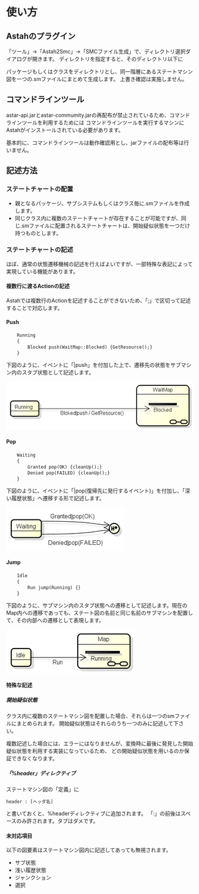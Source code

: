 # 使い方

## Astahのプラグイン

「ツール」→「Astah2Smc」→「SMCファイル生成」で、ディレクトリ選択ダイアログが開きます。
ディレクトリを指定すると、そのディレクトリ以下に

パッケージもしくはクラスをディレクトリとし、同一階層にあるステートマシン図を一つの.smファイルにまとめて生成します。
上書き確認は実施しません。

## コマンドラインツール

astar-api.jarとastar-commumity.jarの再配布が禁止されているため、コマンドラインツールを利用するためには
コマンドラインツールを実行するマシンにAstahがインストールされている必要があります。

基本的に、コマンドラインツールは動作確認用とし、jarファイルの配布等は行いません。

## 記述方法

### ステートチャートの配置

*   親となるパッケージ、サブシステムもしくはクラス毎に.smファイルを作成します。
*   同じクラス内に複数のステートチャートが存在することが可能ですが、同じ.smファイルに配置されるステートチャートは、開始疑似状態を一つだけ持つものとします。

### ステートチャートの記述

ほぼ、通常の状態遷移機械の記述を行えばよいですが、一部特殊な表記によって実現している機能があります。

#### 複数行に渡るActionの記述

Astahでは複数行のActionを記述することができないため、「;」で区切って記述することで対応します。

#### Push

    	Running
    	{ 
    		Blocked push(WaitMap::Blocked) {GetResource();}
    	}

下図のように、イベントに「|push」を付加した上で、遷移先の状態をサブマシン内のスタブ状態として記述します。

![PushTransition](figures/PushTransition.png)

#### Pop

    	Waiting
    	{
    		Granted pop(OK) {cleanUp();}
    		Denied pop(FAILED) {cleanUp();}
    	}

下図のように、イベントに「|pop(復帰先に発行するイベント)」を付加し、「深い履歴状態」へ遷移する形で記述します。

![PopTransition](figures/PopTransition.png)


#### Jump

    	Idle
    	{
    		Run jump(Running) {}
    	}

下図のように、サブマシン内のスタブ状態への遷移として記述します。現在のMap内への遷移であっても、ステート図の名前と同じ名前のサブマシンを配置して、その内部への遷移として表現します。

![JumpTransition](figures/JumpTransition.png)


#### 特殊な記述

##### 開始疑似状態

クラス内に複数のステートマシン図を配置した場合、それらは一つのsmファイルにまとめられます。
開始疑似状態はそれらのうち一つのみに記述して下さい。

複数記述した場合には、エラーにはなりませんが、変換時に最後に発見した開始疑似状態を利用する実装になっているため、
どの開始疑似状態を用いるのか保証できなくなります。

##### 「%header」ディレクティブ

ステートマシン図の「定義」に

    header : [ヘッダ名]
	
と書いておくと、%headerディレクティブに追加されます。
「:」の前後はスペースのみ許されます。タブはダメです。

#### 未対応項目
以下の図要素はステートマシン図内に記述してあっても無視されます。

*   サブ状態
*   浅い履歴状態
*   ジャンクション
*   選択
